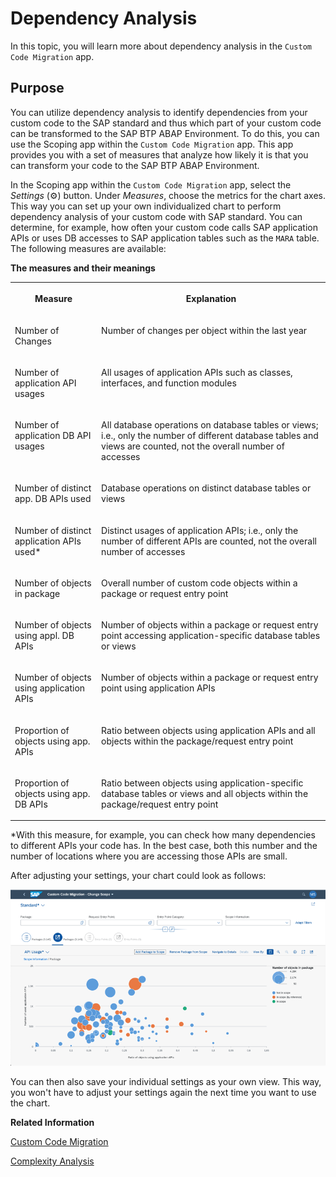 <!-- loiofec4927062e3471cadfe73fedf464225 -->

<link rel="stylesheet" type="text/css" href="../css/sap-icons.css"/>

# Dependency Analysis

In this topic, you will learn more about dependency analysis in the `Custom Code Migration` app.



<a name="loiofec4927062e3471cadfe73fedf464225__section_n3x_lyl_lzb"/>

## Purpose

You can utilize dependency analysis to identify dependencies from your custom code to the SAP standard and thus which part of your custom code can be transformed to the SAP BTP ABAP Environment. To do this, you can use the Scoping app within the `Custom Code Migration` app. This app provides you with a set of measures that analyze how likely it is that you can transform your code to the SAP BTP ABAP Environment.

In the Scoping app within the `Custom Code Migration` app, select the *Settings* \(:gear:\) button. Under *Measures*, choose the metrics for the chart axes. This way you can set up your own individualized chart to perform dependency analysis of your custom code with SAP standard. You can determine, for example, how often your custom code calls SAP application APIs or uses DB accesses to SAP application tables such as the `MARA` table. The following measures are available:

**The measures and their meanings**


<table>
<tr>
<th valign="top">

Measure

</th>
<th valign="top">

Explanation

</th>
</tr>
<tr>
<td valign="top">

Number of Changes

</td>
<td valign="top">

Number of changes per object within the last year

</td>
</tr>
<tr>
<td valign="top">

Number of application API usages

</td>
<td valign="top">

All usages of application APIs such as classes, interfaces, and function modules

</td>
</tr>
<tr>
<td valign="top">

Number of application DB API usages

</td>
<td valign="top">

All database operations on database tables or views; i.e., only the number of different database tables and views are counted, not the overall number of accesses

</td>
</tr>
<tr>
<td valign="top">

Number of distinct app. DB APIs used

</td>
<td valign="top">

Database operations on distinct database tables or views

</td>
</tr>
<tr>
<td valign="top">

Number of distinct application APIs used\*

</td>
<td valign="top">

Distinct usages of application APIs; i.e., only the number of different APIs are counted, not the overall number of accesses

</td>
</tr>
<tr>
<td valign="top">

Number of objects in package

</td>
<td valign="top">

Overall number of custom code objects within a package or request entry point

</td>
</tr>
<tr>
<td valign="top">

Number of objects using appl. DB APIs

</td>
<td valign="top">

Number of objects within a package or request entry point accessing application-specific database tables or views

</td>
</tr>
<tr>
<td valign="top">

Number of objects using application APIs

</td>
<td valign="top">

Number of objects within a package or request entry point using application APIs

</td>
</tr>
<tr>
<td valign="top">

Proportion of objects using app. APIs

</td>
<td valign="top">

Ratio between objects using application APIs and all objects within the package/request entry point

</td>
</tr>
<tr>
<td valign="top">

Proportion of objects using app. DB APIs

</td>
<td valign="top">

Ratio between objects using application-specific database tables or views and all objects within the package/request entry point

</td>
</tr>
</table>

\*With this measure, for example, you can check how many dependencies to different APIs your code has. In the best case, both this number and the number of locations where you are accessing those APIs are small.

After adjusting your settings, your chart could look as follows:

![](images/Dependency_Analysis_CCM_4225f00.png)

You can then also save your individual settings as your own view. This way, you won't have to adjust your settings again the next time you want to use the chart.

**Related Information**  


[Custom Code Migration](custom-code-migration-651ef65.md)

[Complexity Analysis](complexity-analysis-548c8d0.md "In this topic, you will learn more about complexity analysis in the Custom Code Migration app.")


